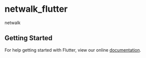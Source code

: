 # netwalk_flutter

netwalk

## Getting Started

For help getting started with Flutter, view our online
[documentation](http://flutter.io/).

